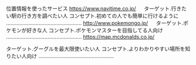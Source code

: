 位置情報を使ったサービス
https://www.navitime.co.jp/
　
 ターゲット.行きたい駅の行き方を調べたい人
 コンセプト.初めての人でも簡単に行けるように
 ...................................................
http://www.pokemongo.jp/
　
 ターゲット.ポケモンが好きな人
 コンセプト.ポケモンマスターを目指してる人向け
  ...................................................
https://map.mcdonalds.co.jp/

 ターゲット.グーグルを最大限使いたい人
 コンセプト.よりわかりやすい場所を知りたい人向け
  ...................................................
